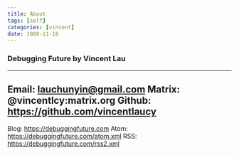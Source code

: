 ```yaml
---
title: About
tags: [self]
categories: [vincent]
date: 1988-11-18
---
```


### Debugging Future by Vincent Lau

---
Email: lauchunyin@gmail.com
Matrix: @vincentlcy:matrix.org
Github: https://github.com/vincentlaucy
---
Blog: https://debuggingfuture.com
Atom: https://debuggingfuture.com/atom.xml
RSS: https://debuggingfuture.com/rss2.xml
